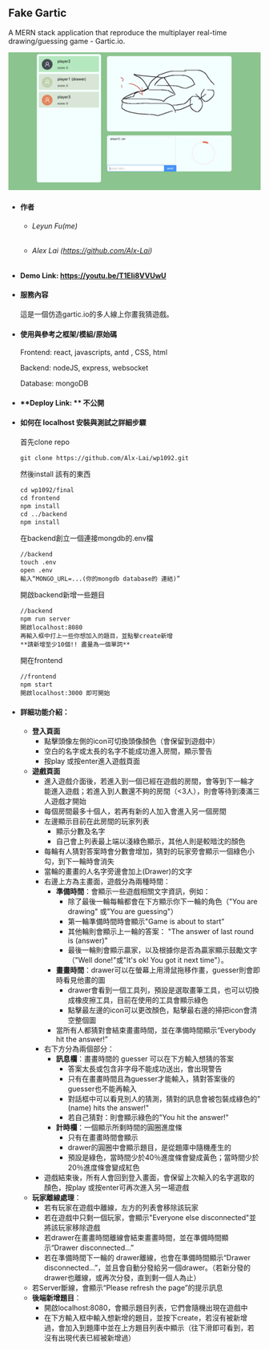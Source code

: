 ## Fake Gartic

A MERN stack application that reproduce the multiplayer real-time drawing/guessing game - Gartic.io.

![alt text](demo_pic.png)

- #### 作者

  - ###### Leyun Fu(me)

  - ###### Alex Lai (https://github.com/Alx-Lai)


- #### Demo Link: https://youtu.be/T1EIi8VVUwU

- #### **服務內容**

  這是一個仿造gartic.io的多人線上你畫我猜遊戲。

- #### **使用與參考之框架/模組/原始碼**

  Frontend: react, javascripts, antd , CSS, html

  Backend: nodeJS, express, websocket

  Database: mongoDB

- #### **Deploy Link: ** 不公開

- #### 如何在 localhost 安裝與測試之詳細步驟

  首先clone repo

  ```
  git clone https://github.com/Alx-Lai/wp1092.git
  ```

  然後install 該有的東西

  ```
  cd wp1092/final
  cd frontend
  npm install
  cd ../backend
  npm install
  ```

  

  在backend創立一個連接mongdb的.env檔

  ```
  //backend
  touch .env
  open .env
  輸入“MONGO_URL=...(你的mongdb database的 連結)”
  ```

  開啟backend新增一些題目

  ```
  //backend
  npm run server
  開啟localhost:8080
  再輸入框中打上一些你想加入的題目，並點擊create新增
  **請新增至少10個!! 盡量為一個單詞**
  ```

  開在frontend

  ```
  //frontend 
  npm start
  開啟localhost:3000 即可開始
  ```

- #### 詳細功能介紹：

  - **登入頁面**
    - 點擊頭像左側的icon可切換頭像顏色（會保留到遊戲中）
    - 空白的名字或太長的名字不能成功進入房間，顯示警告
    - 按play 或按enter進入遊戲頁面
  - **遊戲頁面**
    - 進入遊戲介面後，若進入到一個已經在遊戲的房間，會等到下一輪才能進入遊戲；若進入到人數還不夠的房間（<3人），則會等待到湊滿三人遊戲才開始
    - 每個房間最多十個人，若再有新的人加入會進入另一個房間
    - 左邊顯示目前在此房間的玩家列表
      - 顯示分數及名字
      - 自己會上列表最上端以淺綠色顯示，其他人則是較暗沈的顏色
    - 每輪有人猜對答案時會分數會增加，猜對的玩家旁會顯示一個綠色小勾，到下一輪時會消失
    - 當輪的畫畫的人名字旁邊會加上(Drawer)的文字
    - 右邊上方為主畫面，遊戲分為兩種時間：
      - **準備時間**：會顯示一些遊戲相關文字資訊，例如：
        - 除了最後一輪每輪都會在下方顯示你下一輪的角色（"You are drawing" 或"You are guessing"）
        - 第一輪準備時間時會顯示"Game is about to start" 
        - 其他輪則會顯示上一輪的答案： "The answer of last round is (answer)"
        - 最後一輪則會顯示贏家，以及根據你是否為贏家顯示鼓勵文字（"Well done!"或"It's ok! You got it next time"）。
      - **畫畫時間**：drawer可以在螢幕上用滑鼠拖移作畫，guesser則會即時看見他畫的圖
        - drawer會看到一個工具列，預設是選取畫筆工具，也可以切換成橡皮擦工具，目前在使用的工具會顯示綠色
        - 點擊最左邊的icon可以更改顏色，點擊最右邊的掃把icon會清空整個圖
      - 當所有人都猜對會結束畫畫時間，並在準備時間顯示“Everybody hit the answer!”
    - 右下方分為兩個部分：
      - **訊息欄**：畫畫時間的 guesser 可以在下方輸入想猜的答案
        - 答案太長或包含非字母不能成功送出，會出現警告
        - 只有在畫畫時間且為guesser才能輸入，猜對答案後的guesser也不能再輸入
        - 對話框中可以看見別人的猜測，猜對的訊息會被包裝成綠色的"(name) hits the answer!"
        - 若自己猜對：則會顯示綠色的"You hit the answer!"
      - **計時欄**：一個顯示所剩時間的圓圈進度條
        - 只有在畫畫時間會顯示
        - drawer的圓圈中會顯示題目，是從題庫中隨機產生的
        - 預設是綠色，當時間少於40％進度條會變成黃色；當時間少於20％進度條會變成紅色
    - 遊戲結束後，所有人會回到登入畫面，會保留上次輸入的名字選取的顏色，按play 或按enter可再次進入另一場遊戲
  - **玩家離線處理**：
    - 若有玩家在遊戲中離線，左方的列表會移除該玩家
    - 若在遊戲中只剩一個玩家，會顯示"Everyone else disconnected"並將該玩家移除遊戲
    - 若drawer在畫畫時間離線會結束畫畫時間，並在準備時間顯示“Drawer disconnected...”
    - 若在準備時間下一輪的 drawer離線，也會在準備時間顯示“Drawer disconnected...”，並且會自動分發給另一個drawer。（若新分發的 drawer也離線，或再次分發，直到剩一個人為止）
  - 若Server斷線，會顯示“Please refresh the page”的提示訊息
  - **後端新增題目**：
    - 開啟localhost:8080，會顯示題目列表，它們會隨機出現在遊戲中
    - 在下方輸入框中輸入想新增的題目，並按下create，若沒有被新增過，會加入到題庫中並在上方題目列表中顯示（往下滑即可看到，若沒有出現代表已經被新增過）
